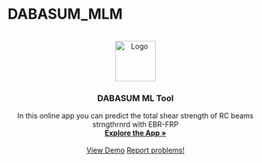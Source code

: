 # DABASUM_MLM

<!-- PROJECT LOGO -->
<br />
<div align="center">
  <a href="[https://github.com/othneildrew/Best-README-Template](https://www.uc.pt/site/assets/files/31678)">
    <img src="/isise.jpg" alt="Logo" width="80" height="80">
  </a>

  <h3 align="center">DABASUM ML Tool</h3>

  <p align="center">
    In this online app you can predict the total shear strength of RC beams strngthrnrd with EBR-FRP 
    <br />
    <a href="https://github.com/othneildrew/Best-README-Template](https://share.streamlit.io/amirxdbx/dabasum_mlm/main/deploy.py"><strong>Explore the App »</strong></a>
    <br />
    <br />
    <a href="https://share.streamlit.io/amirxdbx/dabasum_mlm/main/deploy.py">View Demo</a>
    <a href="mailto:amir.xdbx@gmail.com">Report problems!</a>
  </p>
</div>

